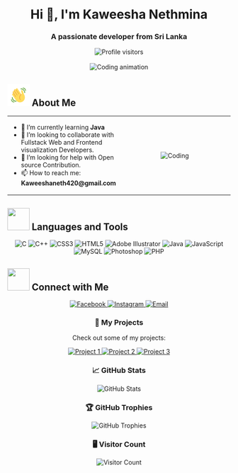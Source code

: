 <div align="center">
  <h1>Hi 👋, I'm Kaweesha Nethmina</h1>
  <h3>A passionate developer from Sri Lanka</h3>
  <img src="https://komarev.com/ghpvc/?username=Kaweesha7420&label=Profile+visitors:" alt="Profile visitors">
</div>

<br>

<div align="center">
  <img src="https://user-images.githubusercontent.com/70926530/122611355-07ff1600-d09c-11eb-8d7b-cc9b1e6d7d1b.gif" height="150px" alt="Coding animation">
</div>

## <img src="https://raw.githubusercontent.com/ashu-guo/ashu-guo/main/assets/wave.gif" width="50px" height="50px"> About Me

<table align="center">
  <tr>
    <td width="50%" align="left">
      <ul>
        <li>🌱 I’m currently learning <strong>Java</strong></li>
        <li>👯 I’m looking to collaborate with Fullstack Web and Frontend visualization Developers.</li>
        <li>🤔 I’m looking for help with Open source Contribution.</li>
        <li>📫 How to reach me: <strong>Kaweeshaneth420@gmail.com</strong></li>
      </ul>
    </td>
    <td width="50%" align="center">
      <img align="center" alt="Coding" width="450" src="https://media.giphy.com/media/qgQUggAC3Pfv687qPC/giphy.gif">
    </td>
  </tr>
</table>

## <img src="https://media.giphy.com/media/M4NykXxUE0HAcK7UJ6/giphy.gif" width="50px" height="50px"> Languages and Tools

<p align="center">
  <img src="https://img.shields.io/badge/C-00599C?style=for-the-badge&logo=c&logoColor=white" alt="C">
  <img src="https://img.shields.io/badge/C++-00599C?style=for-the-badge&logo=c%2B%2B&logoColor=white" alt="C++">
  <img src="https://img.shields.io/badge/CSS3-1572B6?style=for-the-badge&logo=css3&logoColor=white" alt="CSS3">
  <img src="https://img.shields.io/badge/HTML5-E34F26?style=for-the-badge&logo=html5&logoColor=white" alt="HTML5">
  <img src="https://img.shields.io/badge/Adobe%20Illustrator-FF9A00?style=for-the-badge&logo=adobe%20illustrator&logoColor=white" alt="Adobe Illustrator">
  <img src="https://img.shields.io/badge/Java-007396?style=for-the-badge&logo=java&logoColor=white" alt="Java">
  <img src="https://img.shields.io/badge/JavaScript-F7DF1E?style=for-the-badge&logo=javascript&logoColor=black" alt="JavaScript">
  <img src="https://img.shields.io/badge/MySQL-4479A1?style=for-the-badge&logo=mysql&logoColor=white" alt="MySQL">
  <img src="https://img.shields.io/badge/Adobe%20Photoshop-31A8FF?style=for-the-badge&logo=adobe%20photoshop&logoColor=white" alt="Photoshop">
  <img src="https://img.shields.io/badge/PHP-777BB4?style=for-the-badge&logo=php&logoColor=white" alt="PHP">
</p>

## <img src="https://media.giphy.com/media/M4NykXxUE0HAcK7UJ6/giphy.gif" width="50px" height="50px"> Connect with Me

<div align="center">
  <a href="https://fb.com/kaweeshanethmina17420" target="_blank">
    <img src="https://img.shields.io/badge/Facebook-1877F2?style=for-the-badge&logo=facebook&logoColor=white" alt="Facebook">
  </a>
  <a href="https://instagram.com/kaweesha_nethmina" target="_blank">
    <img src="https://img.shields.io/badge/Instagram-E4405F?style=for-the-badge&logo=instagram&logoColor=white" alt="Instagram">
  </a>
  <a href="mailto:Kaweeshaneth420@gmail.com" target="_blank">
    <img src="https://img.shields.io/badge/Email-D14836?style=for-the-badge&logo=gmail&logoColor=white" alt="Email">
  </a>
</div>

<div align="center">
  <h3>🚀 My Projects</h3>
  <p>Check out some of my projects:</p>
  <p>
    <a href="[https://github.com/Kaweesha17420/project1](https://github.com/Kaweesha17420/SkyLink/tree/085bd3a96a592103c4c848a280a871c0a9097ff6/Skylink)">
      <img src="https://img.shields.io/badge/Project_1-100000?style=for-the-badge&logo=github&logoColor=white" alt="Project 1">
    </a>
    <a href="https://github.com/Kaweesha17420/project2">
      <img src="https://img.shields.io/badge/Project_2-100000?style=for-the-badge&logo=github&logoColor=white" alt="Project 2">
    </a>
    <a href="https://github.com/Kaweesha17420/project3">
      <img src="https://img.shields.io/badge/Project_3-100000?style=for-the-badge&logo=github&logoColor=white" alt="Project 3">
    </a>
  </p>
</div>

<div align="center">
  <h3>📈 GitHub Stats</h3>
  <img src="https://github-readme-stats.vercel.app/api?username=Kaweesha17420&show_icons=true&theme=radical" alt="GitHub Stats">
</div>

<div align="center">
  <h3>🏆 GitHub Trophies</h3>
  <img src="https://github-profile-trophy.vercel.app/?username=Kaweesha17420&theme=dracula" alt="GitHub Trophies">
</div>

<div align="center">
  <h3>🖥️ Visitor Count</h3>
  <img src="https://profile-counter.glitch.me/Kaweesha17420/count.svg" alt="Visitor Count">
</div>
